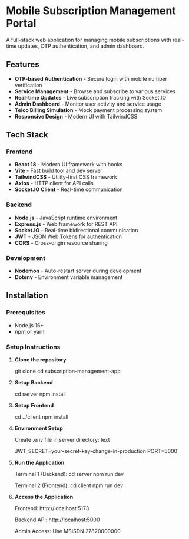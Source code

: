 # Mobile Subscription Management Portal

A full-stack web application for managing mobile subscriptions with real-time updates, OTP authentication, and admin dashboard.

## Features

- **OTP-based Authentication** - Secure login with mobile number verification
- **Service Management** - Browse and subscribe to various services
- **Real-time Updates** - Live subscription tracking with Socket.IO
- **Admin Dashboard** - Monitor user activity and service usage
- **Telco Billing Simulation** - Mock payment processing system
- **Responsive Design** - Modern UI with TailwindCSS

## Tech Stack

### Frontend
- **React 18** - Modern UI framework with hooks
- **Vite** - Fast build tool and dev server
- **TailwindCSS** - Utility-first CSS framework
- **Axios** - HTTP client for API calls
- **Socket.IO Client** - Real-time communication

### Backend
- **Node.js** - JavaScript runtime environment
- **Express.js** - Web framework for REST API
- **Socket.IO** - Real-time bidirectional communication
- **JWT** - JSON Web Tokens for authentication
- **CORS** - Cross-origin resource sharing

### Development
- **Nodemon** - Auto-restart server during development
- **Dotenv** - Environment variable management

## Installation

### Prerequisites
- Node.js 16+ 
- npm or yarn

### Setup Instructions

1. **Clone the repository**

    git clone <your-repo-url>
    cd subscription-management-app

2.  **Setup Backend**

    cd server
    npm install

3.  **Setup Frontend**

    cd ../client
    npm install

4.  **Environment Setup**

    Create .env file in server directory:
    text

    JWT_SECRET=your-secret-key-change-in-production
    PORT=5000

5.  **Run the Application**

    Terminal 1 (Backend):
        cd server
        npm run dev

    Terminal 2 (Frontend):
        cd client
        npm run dev

6. **Access the Application**

    Frontend: http://localhost:5173

    Backend API: http://localhost:5000

    Admin Access: Use MSISDN 27820000000